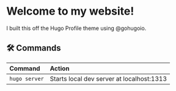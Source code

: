 # Welcome to my website!

I built this off the Hugo Profile theme using @gohugoio.

## 🛠️ Commands
| Command	| Action	                            |
| :------------ | :---------------------------------------- |
| `hugo server` | Starts local dev server at localhost:1313 |
